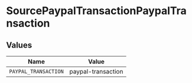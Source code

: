 # SourcePaypalTransactionPaypalTransaction


## Values

| Name                 | Value                |
| -------------------- | -------------------- |
| `PAYPAL_TRANSACTION` | paypal-transaction   |